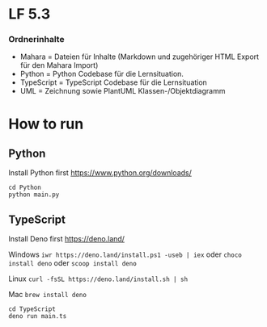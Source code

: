 # LF 5.3

### Ordnerinhalte

* Mahara = Dateien für Inhalte (Markdown und zugehöriger HTML Export für den Mahara Import)
* Python = Python Codebase für die Lernsituation.
* TypeScript = TypeScript Codebase für die Lernsituation
* UML = Zeichnung sowie PlantUML Klassen-/Objektdiagramm

# How to run

## Python
Install Python first
https://www.python.org/downloads/
```
cd Python
python main.py
```
## TypeScript
Install Deno first
https://deno.land/

Windows
`iwr https://deno.land/install.ps1 -useb | iex`
oder
`choco install deno`
oder
`scoop install deno`

Linux
`curl -fsSL https://deno.land/install.sh | sh`

Mac
`brew install deno`
```
cd TypeScript
deno run main.ts
```
